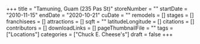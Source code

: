 +++
title = "Tamuning, Guam (235 Pas St)"
storeNumber = ""
startDate = "2010-11-15"
endDate = "2020-10-21"
cuDate = ""
remodels = []
stages = []
franchisees = []
attractions = []
sqft = ""
latitudeLongitude = []
citations = []
contributors = []
downloadLinks = []
pageThumbnailFile = ""
tags = ["Locations"]
categories = ["Chuck E. Cheese's"]
draft = false
+++
